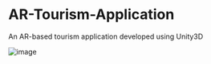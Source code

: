 # AR-Tourism-Application
An AR-based tourism application developed using Unity3D

![image](https://user-images.githubusercontent.com/84474101/143062413-695c7d10-38e0-4a37-b444-e385b6fc3f17.png)

